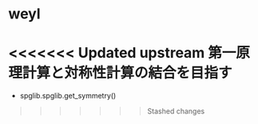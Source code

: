 # weyl
<<<<<<< Updated upstream
第一原理計算と対称性計算の結合を目指す
=======
- spglib.spglib.get_symmetry()
>>>>>>> Stashed changes
